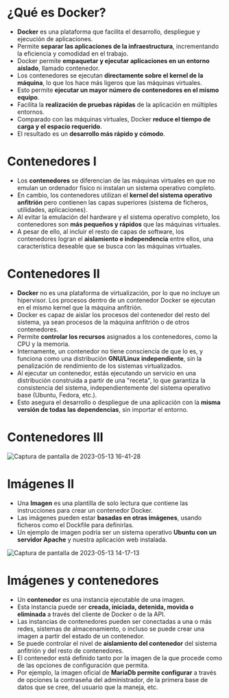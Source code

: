 # ¿Qué es Docker?

- **Docker** es una plataforma que facilita el desarrollo, despliegue y ejecución de aplicaciones.
- Permite **separar las aplicaciones de la infraestructura**, incrementando la eficiencia y comodidad en el trabajo.
- Docker permite **empaquetar y ejecutar aplicaciones en un entorno aislado**, llamado contenedor.
- Los contenedores se ejecutan **directamente sobre el kernel de la máquina**, lo que los hace más ligeros que las máquinas virtuales.
- Esto permite **ejecutar un mayor número de contenedores en el mismo equipo**.
- Facilita la **realización de pruebas rápidas** de la aplicación en múltiples entornos.
- Comparado con las máquinas virtuales, Docker **reduce el tiempo de carga y el espacio requerido**.
- El resultado es un **desarrollo más rápido y cómodo**.

# Contenedores I

- Los **contenedores** se diferencian de las máquinas virtuales en que no emulan un ordenador físico ni instalan un sistema operativo completo.
- En cambio, los contenedores utilizan el **kernel del sistema operativo anfitrión** pero contienen las capas superiores (sistema de ficheros, utilidades, aplicaciones).
- Al evitar la emulación del hardware y el sistema operativo completo, los contenedores son **más pequeños y rápidos** que las máquinas virtuales.
- A pesar de ello, al incluir el resto de capas de software, los contenedores logran el **aislamiento e independencia** entre ellos, una característica deseable que se busca con las máquinas virtuales.

# Contenedores II

- **Docker** no es una plataforma de virtualización, por lo que no incluye un hipervisor. Los procesos dentro de un contenedor Docker se ejecutan en el mismo kernel que la máquina anfitrión.
- Docker es capaz de aislar los procesos del contenedor del resto del sistema, ya sean procesos de la máquina anfitrión o de otros contenedores.
- Permite **controlar los recursos** asignados a los contenedores, como la CPU y la memoria.
- Internamente, un contenedor no tiene consciencia de que lo es, y funciona como una distribución **GNU/Linux independiente**, sin la penalización de rendimiento de los sistemas virtualizados.
- Al ejecutar un contenedor, estás ejecutando un servicio en una distribución construida a partir de una "receta", lo que garantiza la consistencia del sistema, independientemente del sistema operativo base (Ubuntu, Fedora, etc.).
- Esto asegura el desarrollo o despliegue de una aplicación con la **misma versión de todas las dependencias**, sin importar el entorno.

# Contenedores III

![Captura de pantalla de 2023-05-13 16-41-28](https://github.com/maximofernandezriera/curso-docker/assets/43608040/1eaf155f-bd7b-4c42-af96-3ff3f6ed51f0)

# Imágenes II

- Una **Imagen** es una plantilla de solo lectura que contiene las instrucciones para crear un contenedor Docker.
- Las imágenes pueden estar **basadas en otras imágenes**, usando ficheros como el Dockfile para definirlas.
- Un ejemplo de imagen podría ser un sistema operativo **Ubuntu con un servidor Apache** y nuestra aplicación web instalada.

![Captura de pantalla de 2023-05-13 14-17-13](https://github.com/maximofernandezriera/curso-docker/assets/43608040/1d0d89f5-d7ad-493b-8a0a-1357c4f8e858)

# Imágenes y contenedores

- Un **contenedor** es una instancia ejecutable de una imagen.
- Esta instancia puede ser **creada, iniciada, detenida, movida o eliminada** a través del cliente de Docker o de la API.
- Las instancias de contenedores pueden ser conectadas a una o más redes, sistemas de almacenamiento, o incluso se puede crear una imagen a partir del estado de un contenedor.
- Se puede controlar el nivel de **aislamiento del contenedor** del sistema anfitrión y del resto de contenedores.
- El contenedor está definido tanto por la imagen de la que procede como de las opciones de configuración que permita.
- Por ejemplo, la imagen oficial de **MariaDb permite configurar** a través de opciones la contraseña del administrador, de la primera base de datos que se cree, del usuario que la maneja, etc.








